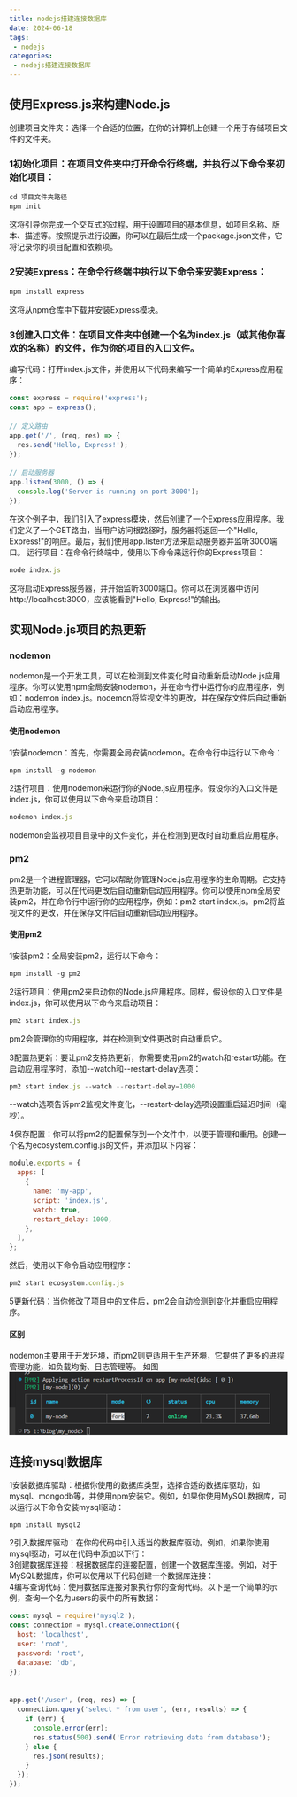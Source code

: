 ```yaml
---
title: nodejs搭建连接数据库
date: 2024-06-18
tags:
 - nodejs
categories:
 - nodejs搭建连接数据库
---
```


## 使用Express.js来构建Node.js
创建项目文件夹：选择一个合适的位置，在你的计算机上创建一个用于存储项目文件的文件夹。
### 1初始化项目：在项目文件夹中打开命令行终端，并执行以下命令来初始化项目：
```js
cd 项目文件夹路径
npm init
```
这将引导你完成一个交互式的过程，用于设置项目的基本信息，如项目名称、版本、描述等。按照提示进行设置，你可以在最后生成一个package.json文件，它将记录你的项目配置和依赖项。
### 2安装Express：在命令行终端中执行以下命令来安装Express：
```js
npm install express
```
这将从npm仓库中下载并安装Express模块。
### 3创建入口文件：在项目文件夹中创建一个名为index.js（或其他你喜欢的名称）的文件，作为你的项目的入口文件。
编写代码：打开index.js文件，并使用以下代码来编写一个简单的Express应用程序：
```js
const express = require('express');
const app = express();

// 定义路由
app.get('/', (req, res) => {
  res.send('Hello, Express!');
});

// 启动服务器
app.listen(3000, () => {
  console.log('Server is running on port 3000');
});
```
在这个例子中，我们引入了express模块，然后创建了一个Express应用程序。我们定义了一个GET路由，当用户访问根路径时，服务器将返回一个"Hello, Express!"的响应。最后，我们使用app.listen方法来启动服务器并监听3000端口。
运行项目：在命令行终端中，使用以下命令来运行你的Express项目：
```js
node index.js
```
这将启动Express服务器，并开始监听3000端口。你可以在浏览器中访问http://localhost:3000，应该能看到"Hello, Express!"的输出。

## 实现Node.js项目的热更新
### nodemon
nodemon是一个开发工具，可以在检测到文件变化时自动重新启动Node.js应用程序。你可以使用npm全局安装nodemon，并在命令行中运行你的应用程序，例如：nodemon index.js。nodemon将监视文件的更改，并在保存文件后自动重新启动应用程序。

#### 使用nodemon
1安装nodemon：首先，你需要全局安装nodemon。在命令行中运行以下命令：
```js
npm install -g nodemon
```
2运行项目：使用nodemon来运行你的Node.js应用程序。假设你的入口文件是index.js，你可以使用以下命令来启动项目：
```js
nodemon index.js
```
nodemon会监视项目目录中的文件变化，并在检测到更改时自动重启应用程序。

### pm2
pm2是一个进程管理器，它可以帮助你管理Node.js应用程序的生命周期。它支持热更新功能，可以在代码更改后自动重新启动应用程序。你可以使用npm全局安装pm2，并在命令行中运行你的应用程序，例如：pm2 start index.js。pm2将监视文件的更改，并在保存文件后自动重新启动应用程序。
#### 使用pm2
1安装pm2：全局安装pm2，运行以下命令：
```js
npm install -g pm2
```
2运行项目：使用pm2来启动你的Node.js应用程序。同样，假设你的入口文件是index.js，你可以使用以下命令来启动项目：
```js
pm2 start index.js
```
pm2会管理你的应用程序，并在检测到文件更改时自动重启它。  

3配置热更新：要让pm2支持热更新，你需要使用pm2的watch和restart功能。在启动应用程序时，添加--watch和--restart-delay选项：
```js
pm2 start index.js --watch --restart-delay=1000
```
--watch选项告诉pm2监视文件变化，--restart-delay选项设置重启延迟时间（毫秒）。  

4保存配置：你可以将pm2的配置保存到一个文件中，以便于管理和重用。创建一个名为ecosystem.config.js的文件，并添加以下内容：
```js
module.exports = {
  apps: [
    {
      name: 'my-app',
      script: 'index.js',
      watch: true,
      restart_delay: 1000,
    },
  ],
};
```
然后，使用以下命令启动应用程序：
```js
pm2 start ecosystem.config.js
```
5更新代码：当你修改了项目中的文件后，pm2会自动检测到变化并重启应用程序。

#### 区别
nodemon主要用于开发环境，而pm2则更适用于生产环境，它提供了更多的进程管理功能，如负载均衡、日志管理等。
如图
![avatar](../../.vuepress/public/imgs/python/consoleinfo.png)

## 连接mysql数据库
1安装数据库驱动：根据你使用的数据库类型，选择合适的数据库驱动，如mysql、mongodb等，并使用npm安装它。例如，如果你使用MySQL数据库，可以运行以下命令安装mysql驱动：
```js
npm install mysql2
```
2引入数据库驱动：在你的代码中引入适当的数据库驱动。例如，如果你使用mysql驱动，可以在代码中添加以下行：  
3创建数据库连接：根据数据库的连接配置，创建一个数据库连接。例如，对于MySQL数据库，你可以使用以下代码创建一个数据库连接：  
4编写查询代码：使用数据库连接对象执行你的查询代码。以下是一个简单的示例，查询一个名为users的表中的所有数据：
```js
const mysql = require('mysql2');
const connection = mysql.createConnection({
  host: 'localhost',
  user: 'root',
  password: 'root',
  database: 'db',
});


app.get('/user', (req, res) => {
  connection.query('select * from user', (err, results) => {
    if (err) {
      console.error(err);
      res.status(500).send('Error retrieving data from database');
    } else {
      res.json(results);
    }
  });
});
```

